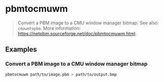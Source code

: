 # pbmtocmuwm

> Convert a PBM image to a CMU window manager bitmap. See also: `cmuwmtopbm`. More information: <https://netpbm.sourceforge.net/doc/pbmtocmuwm.html>.

## Examples

### Convert a PBM image to a CMU window manager bitmap

```bash
pbmtocmuwm path/to/image.pbm > path/to/output.bmp
```
